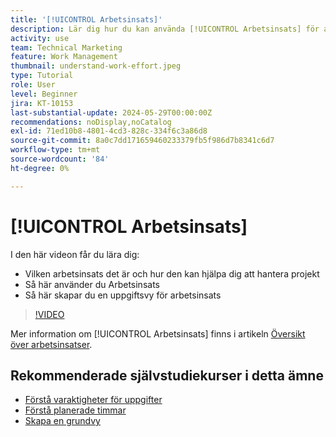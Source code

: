 ```yaml
---
title: '[!UICONTROL Arbetsinsats]'
description: Lär dig hur du kan använda [!UICONTROL Arbetsinsats] för att få en ungefärlig uppskattning av planerade timmar på projekttidslinjen.
activity: use
team: Technical Marketing
feature: Work Management
thumbnail: understand-work-effort.jpeg
type: Tutorial
role: User
level: Beginner
jira: KT-10153
last-substantial-update: 2024-05-29T00:00:00Z
recommendations: noDisplay,noCatalog
exl-id: 71ed10b8-4801-4cd3-828c-334f6c3a86d8
source-git-commit: 8a0c7dd171659460233379fb5f986d7b8341c6d7
workflow-type: tm+mt
source-wordcount: '84'
ht-degree: 0%

---
```


# [!UICONTROL Arbetsinsats]

I den här videon får du lära dig:

* Vilken arbetsinsats det är och hur den kan hjälpa dig att hantera projekt
* Så här använder du Arbetsinsats
* Så här skapar du en uppgiftsvy för arbetsinsats

>[!VIDEO](https://video.tv.adobe.com/v/3429446/?quality=12&learn=on)

Mer information om [!UICONTROL Arbetsinsats] finns i artikeln [Översikt över arbetsinsatser](https://experienceleague.adobe.com/docs/workfront/using/manage-work/tasks/task-information/work-effort.html?lang=en).

## Rekommenderade självstudiekurser i detta ämne

* [Förstå varaktigheter för uppgifter](/help/manage-work/tasks/understand-task-durations.md)
* [Förstå planerade timmar](/help/manage-work/tasks/understand-planned-hours.md)
* [Skapa en grundvy](/help/reporting/basic-reporting/create-a-basic-view.md)
